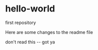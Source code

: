 # hello-world
first repository

Here are some changes to the readme file

don't read this -- got ya
